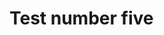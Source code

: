 # Test number five

<embed-code file="org/example/Hello.java" fragment="main()"></embed-code>
    
```java
```
